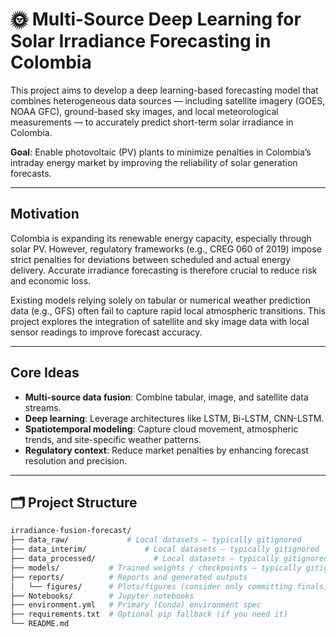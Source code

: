 # 🌞 Multi-Source Deep Learning for Solar Irradiance Forecasting in Colombia

This project aims to develop a deep learning-based forecasting model that combines heterogeneous data sources — including satellite imagery (GOES, NOAA GFC), ground-based sky images, and local meteorological measurements — to accurately predict short-term solar irradiance in Colombia.

**Goal**: Enable photovoltaic (PV) plants to minimize penalties in Colombia’s intraday energy market by improving the reliability of solar generation forecasts.

---

## Motivation

Colombia is expanding its renewable energy capacity, especially through solar PV. However, regulatory frameworks (e.g., CREG 060 of 2019) impose strict penalties for deviations between scheduled and actual energy delivery. Accurate irradiance forecasting is therefore crucial to reduce risk and economic loss.

Existing models relying solely on tabular or numerical weather prediction data (e.g., GFS) often fail to capture rapid local atmospheric transitions. This project explores the integration of satellite and sky image data with local sensor readings to improve forecast accuracy.

---

## Core Ideas

- **Multi-source data fusion**: Combine tabular, image, and satellite data streams.
- **Deep learning**: Leverage architectures like LSTM, Bi-LSTM, CNN-LSTM.
- **Spatiotemporal modeling**: Capture cloud movement, atmospheric trends, and site-specific weather patterns.
- **Regulatory context**: Reduce market penalties by enhancing forecast resolution and precision.

---

## 🗂 Project Structure

```bash
irradiance-fusion-forecast/
├── data_raw/             # Local datasets — typically gitignored
├── data_interim/             # Local datasets — typically gitignored
├── data_processed/             # Local datasets — typically gitignored
├── models/           # Trained weights / checkpoints — typically gitignored
├── reports/          # Reports and generated outputs
│   └── figures/      # Plots/figures (consider only committing finals)
├── Notebooks/        # Jupyter notebooks
├── environment.yml   # Primary (Conda) environment spec
├── requirements.txt  # Optional pip fallback (if you need it)
└── README.md

